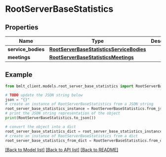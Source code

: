 # RootServerBaseStatistics


## Properties

Name | Type | Description | Notes
------------ | ------------- | ------------- | -------------
**service_bodies** | [**RootServerBaseStatisticsServiceBodies**](RootServerBaseStatisticsServiceBodies.md) |  | 
**meetings** | [**RootServerBaseStatisticsMeetings**](RootServerBaseStatisticsMeetings.md) |  | 

## Example

```python
from bmlt_client.models.root_server_base_statistics import RootServerBaseStatistics

# TODO update the JSON string below
json = "{}"
# create an instance of RootServerBaseStatistics from a JSON string
root_server_base_statistics_instance = RootServerBaseStatistics.from_json(json)
# print the JSON string representation of the object
print(RootServerBaseStatistics.to_json())

# convert the object into a dict
root_server_base_statistics_dict = root_server_base_statistics_instance.to_dict()
# create an instance of RootServerBaseStatistics from a dict
root_server_base_statistics_from_dict = RootServerBaseStatistics.from_dict(root_server_base_statistics_dict)
```
[[Back to Model list]](../README.md#documentation-for-models) [[Back to API list]](../README.md#documentation-for-api-endpoints) [[Back to README]](../README.md)


